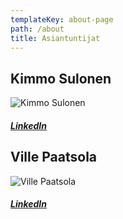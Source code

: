 ```yaml
---
templateKey: about-page
path: /about
title: Asiantuntijat
---
```

## Kimmo Sulonen

![Kimmo Sulonen](/img/kimmo.png "Kimmo Sulonen")

##### [LinkedIn](https://www.linkedin.com/in/ksulonen/)

## Ville Paatsola

![Ville Paatsola](/img/ville.png "Ville Paatsola")

##### [LinkedIn](https://fi.linkedin.com/in/ville-paatsola-1585661b8)